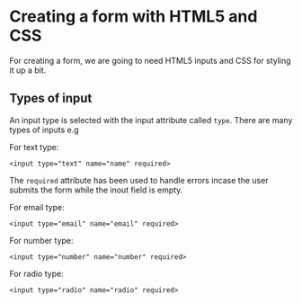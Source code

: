 
# Creating a form with HTML5 and CSS

For creating a form, we are going to need HTML5 inputs and CSS for styling it up a bit.

## Types of input

An input type is selected with the input attribute called `type`. There are many types of inputs e.g

For text type:
```
<input type="text" name="name" required>
```
The `required` attribute has been used to handle errors incase the user submits the form while the inout field is empty.

For email type:
```
<input type="email" name="email" required>
```

For number type:
```
<input type="number" name="number" required>
```

For radio type:
```
<input type="radio" name="radio" required>
```